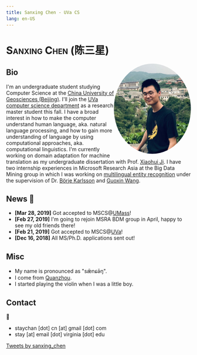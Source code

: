 ```yaml
---
title: Sanxing Chen - UVa CS
lang: en-US
---
```

<link href="https://fonts.googleapis.com/css?family=Noto+Serif+SC" rel="stylesheet">

# <div><p style="font-variant: small-caps; display: inline;">Sanxing Chen</p> (<p style="font-family:'Noto Serif SC', serif; display: inline;">陈三星</p>)</div>

<style type="text/css"> 
@media (min-width: 767px) {
    #myimg {
        width: 210px;
    }
}

@media (max-width: 767px) {
    #myimg {
        width: 128px;
    }
}
</style>

<img src="./img/gubei.png" alt="img" id="myimg" style="float:right;border-radius: 51%;transition: width 0.5s;">

## Bio

I'm an undergraduate student studying Computer Science at the [China University of Geosciences (Beijing)](http://www.cugb.edu.cn/EnglishWeb/index.html). I'll join the [UVa computer science department](https://engineering.virginia.edu/departments/computer-science) as a research master student this fall. I have a broad interest in how to make the computer understand human language, aka. natural language processing, and how to gain more understanding of language by using computational approaches, aka. computational linguistics. I'm currently working on domain adaptation for machine translation as my undergraduate dissertation with Prof. [Xiaohui Ji](https://www.researchgate.net/scientific-contributions/69798625_Xiaohui_Ji). I have two internship experiences in Microsoft Research Asia at the Big Data Mining group in which I was working on [multilingual entity recognition](https://github.com/Microsoft/Recognizers-Text) under the supervision of Dr. [Börje Karlsson](https://www.microsoft.com/en-us/research/people/borjekar/) and [Guoxin Wang](https://www.microsoft.com/en-us/research/people/guow/).

## News  :tada:

- **[Mar 28, 2019]** Got accepted to MSCS@[UMass](https://umass.edu)!
- **[Feb 27, 2019]** I'm going to rejoin MSRA BDM group in April, happy to see my old friends there!
- **[Feb 21, 2019]** Got accepted to MSCS@[UVa](http://virginia.edu)!
- **[Dec 16, 2018]** All MS/Ph.D. applications sent out!

## Misc

- My name is pronounced as "sǣnɕə̄ŋ".
- I come from [Quanzhou](https://en.wikipedia.org/wiki/Quanzhou).
- I started playing the violin when I was a little boy.

## Contact

:email:

- staychan [dot] cn [at] gmail [dot] com
- stay [at] email [dot] virginia [dot] edu

<a class="twitter-timeline" data-lang="en" data-width="390" data-height="600" data-link-color="#559421" href="https://twitter.com/sanxing_chen?ref_src=twsrc%5Etfw">Tweets by sanxing_chen</a> <script async src="https://platform.twitter.com/widgets.js" charset="utf-8"></script>
